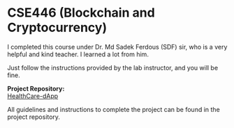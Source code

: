 # CSE446 (Blockchain and Cryptocurrency)

I completed this course under Dr. Md Sadek Ferdous (SDF) sir, who is a very helpful and kind teacher. I learned a lot from him.

Just follow the instructions provided by the lab instructor, and you will be fine.

**Project Repository:**  
[HealthCare-dApp](https://github.com/badhon495/HealthCare-dApp)

All guidelines and instructions to complete the project can be found in the project repository.